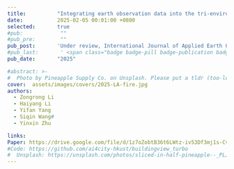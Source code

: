 ```yaml
---
title:          "Integrating earth observation data into the tri-environmental evaluation of the economic cost of natural disasters: a case study of 2025 LA wildfire"
date:           2025-02-05 00:01:00 +0800
selected:       true
#pub:            ""
#pub_pre:        ""
pub_post:       'Under review, International Journal of Applied Earth Observation and Geoinformation(JAG)'
#pub_last:       ' <span class="badge badge-pill badge-publication badge-success">Spotlight</span>'
pub_date:       "2025"

#abstract: >-
#  Photo by Pineapple Supply Co. on Unsplash. Please put a tldr (too-long-didnt-read, 1~2 sentences) of your publication here. It is not recommended to put the actual abstract here because it is usually too long to fit in. $\LaTeX$ is supported. $a=b+c$.
cover:  assets/images/covers/2025-LA-fire.jpg
authors:
  - Zongrong Li
  - Haiyang Li
  - Yifan Yang
  - Siqin Wang#
  - Yinxin Zhu

links:
Paper: https://drive.google.com/file/d/1z7oZobtB36t6LWtz-iv53Df3mj1s-CvJ/view?usp=sharing
#Code: https://github.com/ai4city-hkust/buildingview_turbo
#  Unsplash: https://unsplash.com/photos/sliced-in-half-pineapple--_PLJZmHZzk
---
```

